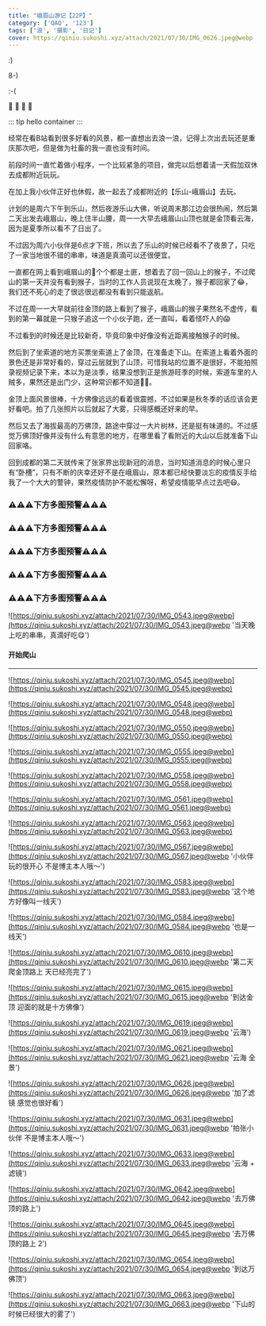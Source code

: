 ```yaml
---
title: "峨眉山游记【22P】"
category: ['QAQ', '123']
tags: ['浪', '摄影', '日记']
cover: https://qiniu.sukoshi.xyz/attach/2021/07/30/IMG_0626.jpeg@webp
---
```


:)

8-)

:-(

:pear:  :peach:  :cherries:  :strawberry:

::: tip
hello container
:::


经常在看B站看到很多好看的风景，都一直想出去浪一浪，记得上次出去玩还是重庆那次吧，但是做为社畜的我一直也没有时间。

前段时间一直忙着做小程序，一个比较紧急的项目，做完以后想着请一天假加双休去成都附近玩玩。

在加上我小伙伴正好也休假，故一起去了成都附近的【乐山-峨眉山】去玩。

计划的是周六下午到乐山，然后夜游乐山大佛，听说周末那江边会很热闹，然后第二天出发去峨眉山，晚上住半山腰，周一一大早去峨眉山山顶也就是金顶看云海，因为是夏季所以看不了日出了。

不过因为周六小伙伴是6点才下班，所以去了乐山的时候已经看不了夜景了，只吃了一家当地很不错的串串，味道是真滴可以还很便宜。

一直都在网上看到峨眉山的🐒个个都是土匪，想着去了回一回山上的猴子，不过爬山的第一天并没有看到猴子，当时的工作人员说现在太晚了，猴子都回家了😂，我们还不死心的走了很远很远都没有看到只能返航。

不过在周一一大早就前往金顶的路上看到了猴子，峨眉山的猴子果然名不虚传，看到的第一幕就是一只猴子追这一个小伙子跑，还一直叫，看着怪吓人的😱

不过看到的时候还是比较新奇，毕竟印象中好像没有近距离接触猴子的时候。

然后到了坐索道的地方买票坐索道上了金顶，在准备走下山。在索道上看着外面的景色还是非常好看的，穿过云层就到了山顶，可惜我站的位置不是很好，不能拍照录视频记录下来，本以为是淡季，结果没想到正是旅游旺季的时候，索道车里的人贼多，果然还是出门少，这种常识都不知道🤷‍♂️。


金顶上面风景很棒，十方佛像远远的看着很震撼，不过如果是秋冬季的话应该会更好看吧。拍了几张照片以后就起了大雾，只得感概还好来的早。

然后又去了海拔最高的万佛顶，路途中穿过一大片树林，还是挺有味道的。不过感觉万佛顶好像并没有什么有意思的地方，在哪里看了看附近的大山以后就准备下山回家咯。

回到成都的第二天就传来了张家界出现新冠的消息，当时知道消息的时候心里只有“卧槽”，只有不断的庆幸还好不是在峨眉山，原本都已经快要淡忘的疫情反手给我了一个大大的警钟，果然疫情防护不能松懈呀，希望疫情能早点过去吧😷。

### ⚠️⚠️⚠️下方多图预警⚠️⚠️⚠️

### ⚠️⚠️⚠️下方多图预警⚠️⚠️⚠️

### ⚠️⚠️⚠️下方多图预警⚠️⚠️⚠️

### ⚠️⚠️⚠️下方多图预警⚠️⚠️⚠️

### ⚠️⚠️⚠️下方多图预警⚠️⚠️⚠️

![https://qiniu.sukoshi.xyz/attach/2021/07/30/IMG_0543.jpeg@webp](https://qiniu.sukoshi.xyz/attach/2021/07/30/IMG_0543.jpeg@webp '当天晚上吃的串串，真滴好吃😋')

#### 开始爬山

---

![https://qiniu.sukoshi.xyz/attach/2021/07/30/IMG_0545.jpeg@webp](https://qiniu.sukoshi.xyz/attach/2021/07/30/IMG_0545.jpeg@webp)

![https://qiniu.sukoshi.xyz/attach/2021/07/30/IMG_0548.jpeg@webp](https://qiniu.sukoshi.xyz/attach/2021/07/30/IMG_0548.jpeg@webp)

![https://qiniu.sukoshi.xyz/attach/2021/07/30/IMG_0550.jpeg@webp](https://qiniu.sukoshi.xyz/attach/2021/07/30/IMG_0550.jpeg@webp)

![https://qiniu.sukoshi.xyz/attach/2021/07/30/IMG_0555.jpeg@webp](https://qiniu.sukoshi.xyz/attach/2021/07/30/IMG_0555.jpeg@webp)

![https://qiniu.sukoshi.xyz/attach/2021/07/30/IMG_0558.jpeg@webp](https://qiniu.sukoshi.xyz/attach/2021/07/30/IMG_0558.jpeg@webp)

![https://qiniu.sukoshi.xyz/attach/2021/07/30/IMG_0561.jpeg@webp](https://qiniu.sukoshi.xyz/attach/2021/07/30/IMG_0561.jpeg@webp)

![https://qiniu.sukoshi.xyz/attach/2021/07/30/IMG_0563.jpeg@webp](https://qiniu.sukoshi.xyz/attach/2021/07/30/IMG_0563.jpeg@webp)

![https://qiniu.sukoshi.xyz/attach/2021/07/30/IMG_0567.jpeg@webp](https://qiniu.sukoshi.xyz/attach/2021/07/30/IMG_0567.jpeg@webp '小伙伴玩的很开心 不是博主本人哦～')

![https://qiniu.sukoshi.xyz/attach/2021/07/30/IMG_0583.jpeg@webp](https://qiniu.sukoshi.xyz/attach/2021/07/30/IMG_0583.jpeg@webp '这个地方好像叫一线天')

![https://qiniu.sukoshi.xyz/attach/2021/07/30/IMG_0584.jpeg@webp](https://qiniu.sukoshi.xyz/attach/2021/07/30/IMG_0584.jpeg@webp '也是一线天')

![https://qiniu.sukoshi.xyz/attach/2021/07/30/IMG_0610.jpeg@webp](https://qiniu.sukoshi.xyz/attach/2021/07/30/IMG_0610.jpeg@webp '第二天爬金顶路上 天已经亮完了')

![https://qiniu.sukoshi.xyz/attach/2021/07/30/IMG_0615.jpeg@webp](https://qiniu.sukoshi.xyz/attach/2021/07/30/IMG_0615.jpeg@webp '到达金顶 迎面的就是十方佛像')

![https://qiniu.sukoshi.xyz/attach/2021/07/30/IMG_0619.jpeg@webp](https://qiniu.sukoshi.xyz/attach/2021/07/30/IMG_0619.jpeg@webp '云海')

![https://qiniu.sukoshi.xyz/attach/2021/07/30/IMG_0621.jpeg@webp](https://qiniu.sukoshi.xyz/attach/2021/07/30/IMG_0621.jpeg@webp '云海 全景')

![https://qiniu.sukoshi.xyz/attach/2021/07/30/IMG_0626.jpeg@webp](https://qiniu.sukoshi.xyz/attach/2021/07/30/IMG_0626.jpeg@webp '加了滤镜 感觉也很好看')

![https://qiniu.sukoshi.xyz/attach/2021/07/30/IMG_0631.jpeg@webp](https://qiniu.sukoshi.xyz/attach/2021/07/30/IMG_0631.jpeg@webp '拍张小伙伴 不是博主本人哦～')

![https://qiniu.sukoshi.xyz/attach/2021/07/30/IMG_0633.jpeg@webp](https://qiniu.sukoshi.xyz/attach/2021/07/30/IMG_0633.jpeg@webp '云海 + 滤镜')

![https://qiniu.sukoshi.xyz/attach/2021/07/30/IMG_0642.jpeg@webp](https://qiniu.sukoshi.xyz/attach/2021/07/30/IMG_0642.jpeg@webp '去万佛顶的路上')

![https://qiniu.sukoshi.xyz/attach/2021/07/30/IMG_0645.jpeg@webp](https://qiniu.sukoshi.xyz/attach/2021/07/30/IMG_0645.jpeg@webp '去万佛顶的路上 2')

![https://qiniu.sukoshi.xyz/attach/2021/07/30/IMG_0654.jpeg@webp](https://qiniu.sukoshi.xyz/attach/2021/07/30/IMG_0654.jpeg@webp '到达万佛顶')

![https://qiniu.sukoshi.xyz/attach/2021/07/30/IMG_0663.jpeg@webp](https://qiniu.sukoshi.xyz/attach/2021/07/30/IMG_0663.jpeg@webp '下山的时候已经很大的雾了')